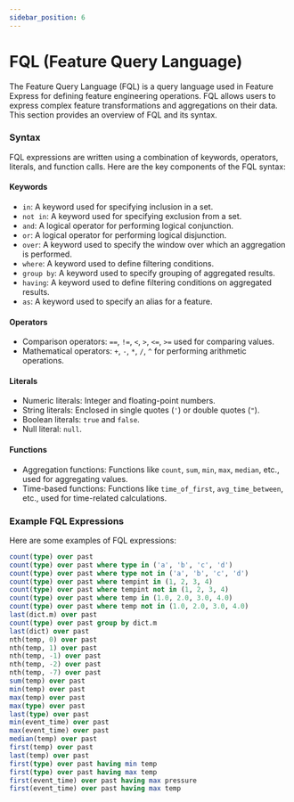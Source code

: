 ```yaml
---
sidebar_position: 6
---
```


# FQL (Feature Query Language)

The Feature Query Language (FQL) is a query language used in Feature Express for defining feature engineering operations. FQL allows users to express complex feature transformations and aggregations on their data. This section provides an overview of FQL and its syntax.

### Syntax

FQL expressions are written using a combination of keywords, operators, literals, and function calls. Here are the key components of the FQL syntax:

#### Keywords

- `in`: A keyword used for specifying inclusion in a set.
- `not in`: A keyword used for specifying exclusion from a set.
- `and`: A logical operator for performing logical conjunction.
- `or`: A logical operator for performing logical disjunction.
- `over`: A keyword used to specify the window over which an aggregation is performed.
- `where`: A keyword used to define filtering conditions.
- `group by`: A keyword used to specify grouping of aggregated results.
- `having`: A keyword used to define filtering conditions on aggregated results.
- `as`: A keyword used to specify an alias for a feature.

#### Operators

- Comparison operators: `==`, `!=`, `<`, `>`, `<=`, `>=` used for comparing values.
- Mathematical operators: `+`, `-`, `*`, `/`, `^` for performing arithmetic operations.

#### Literals

- Numeric literals: Integer and floating-point numbers.
- String literals: Enclosed in single quotes (`'`) or double quotes (`"`).
- Boolean literals: `true` and `false`.
- Null literal: `null`.

#### Functions

- Aggregation functions: Functions like `count`, `sum`, `min`, `max`, `median`, etc., used for aggregating values.
- Time-based functions: Functions like `time_of_first`, `avg_time_between`, etc., used for time-related calculations.

### Example FQL Expressions

Here are some examples of FQL expressions:

```sql
count(type) over past
count(type) over past where type in ('a', 'b', 'c', 'd')
count(type) over past where type not in ('a', 'b', 'c', 'd')
count(type) over past where tempint in (1, 2, 3, 4)
count(type) over past where tempint not in (1, 2, 3, 4)
count(type) over past where temp in (1.0, 2.0, 3.0, 4.0)
count(type) over past where temp not in (1.0, 2.0, 3.0, 4.0)
last(dict.m) over past
count(type) over past group by dict.m
last(dict) over past
nth(temp, 0) over past
nth(temp, 1) over past
nth(temp, -1) over past
nth(temp, -2) over past
nth(temp, -7) over past
sum(temp) over past
min(temp) over past
max(temp) over past
max(type) over past
last(type) over past
min(event_time) over past
max(event_time) over past
median(temp) over past
first(temp) over past
last(temp) over past
first(type) over past having min temp
first(type) over past having max temp
first(event_time) over past having max pressure
first(event_time) over past having max temp
```